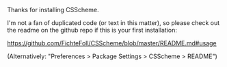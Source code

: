 Thanks for installing CSScheme.

I'm not a fan of duplicated code (or text in this matter), so please check out the readme on the github repo if this is your first installation:

https://github.com/FichteFoll/CSScheme/blob/master/README.md#usage

(Alternatively: "Preferences > Package Settings > CSScheme > README")
